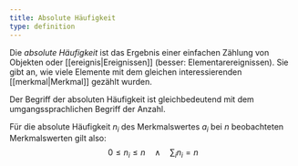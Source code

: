 ```yaml
---
title: Absolute Häufigkeit
type: definition
---
```


Die *absolute Häufigkeit* ist das Ergebnis einer einfachen Zählung von Objekten oder [[ereignis|Ereignissen]] (besser: Elementarereignissen). 
Sie gibt an, wie viele Elemente mit dem gleichen interessierenden [[merkmal|Merkmal]] gezählt wurden.

Der Begriff der absoluten Häufigkeit ist gleichbedeutend mit dem umgangssprachlichen Begriff der Anzahl.

Für die absolute Häufigkeit $n_i$ des Merkmalswertes $a_i$ bei $n$ beobachteten Merkmalswerten gilt also:
$$
    0 \leq n_i \leq n \quad \land \quad \sum_i n_i = n
$$